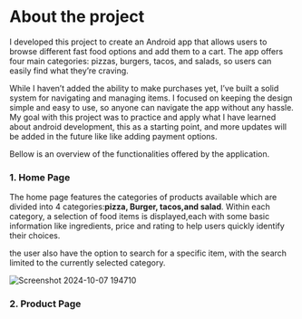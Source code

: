 # About the project

I developed this project to create an Android app that allows users to browse different fast food options and add them to a cart. The app offers four main categories: pizzas, burgers, tacos, and salads, so users can easily find what they’re craving.

While I haven’t added the ability to make purchases yet, I’ve built a solid system for navigating and managing items. I focused on keeping the design simple and easy to use, so anyone can navigate the app without any hassle.
My goal with this project was to practice and apply what I have learned about android development, this as a starting point, and more updates will be added in the future like like adding payment options.

Bellow is an overview of the functionalities offered by the application.

### 1. Home Page
The home page features the categories of products available which are divided into 4 categories:**pizza, Burger, tacos,and salad**.
Within each category, a selection of food items is displayed,each with some basic information like ingredients, price and rating to help users quickly identify their choices.

the user also have the option to search for a specific item, with the search limited to the currently selected category.


![Screenshot 2024-10-07 194710](https://github.com/user-attachments/assets/2d35d621-7b30-4f84-924f-b82daa0a3877)

### 2. Product Page

